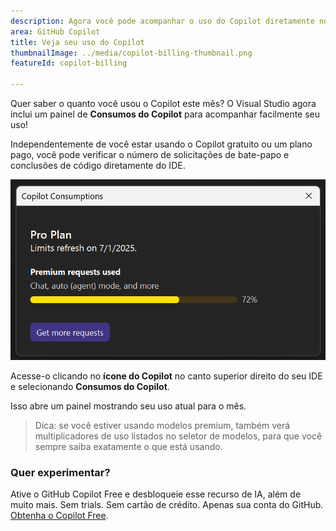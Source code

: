 ```yaml
---
description: Agora você pode acompanhar o uso do Copilot diretamente no Visual Studio.
area: GitHub Copilot
title: Veja seu uso do Copilot
thumbnailImage: ../media/copilot-billing-thumbnail.png
featureId: copilot-billing

---
```



Quer saber o quanto você usou o Copilot este mês? O Visual Studio agora inclui um painel de **Consumos do Copilot** para acompanhar facilmente seu uso!

Independentemente de você estar usando o Copilot gratuito ou um plano pago, você pode verificar o número de solicitações de bate-papo e conclusões de código diretamente do IDE.

![Status de Uso](../media/copilot-billing.png)

Acesse-o clicando no **ícone do Copilot** no canto superior direito do seu IDE e selecionando **Consumos do Copilot**.

Isso abre um painel mostrando seu uso atual para o mês.

> Dica: se você estiver usando modelos premium, também verá multiplicadores de uso listados no seletor de modelos, para que você sempre saiba exatamente o que está usando.

### Quer experimentar?
Ative o GitHub Copilot Free e desbloqueie esse recurso de IA, além de muito mais.
Sem trials. Sem cartão de crédito. Apenas sua conta do GitHub. [Obtenha o Copilot Free](https://github.com/settings/copilot).
